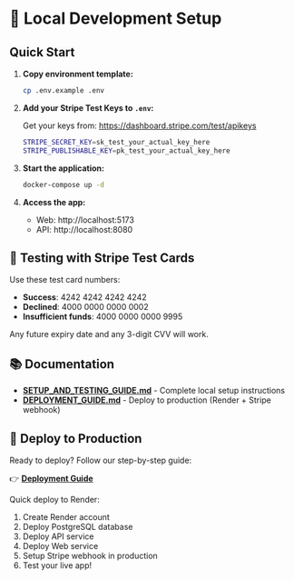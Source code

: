 # 🔐 Local Development Setup

## Quick Start

1. **Copy environment template:**
   ```bash
   cp .env.example .env
   ```

2. **Add your Stripe Test Keys to `.env`:**
   
   Get your keys from: https://dashboard.stripe.com/test/apikeys
   
   ```bash
   STRIPE_SECRET_KEY=sk_test_your_actual_key_here
   STRIPE_PUBLISHABLE_KEY=pk_test_your_actual_key_here
   ```

3. **Start the application:**
   ```bash
   docker-compose up -d
   ```

4. **Access the app:**
   - Web: http://localhost:5173
   - API: http://localhost:8080

## 🧪 Testing with Stripe Test Cards

Use these test card numbers:
- **Success**: 4242 4242 4242 4242
- **Declined**: 4000 0000 0000 0002
- **Insufficient funds**: 4000 0000 0000 9995

Any future expiry date and any 3-digit CVV will work.

## 📚 Documentation

- **[SETUP_AND_TESTING_GUIDE.md](./SETUP_AND_TESTING_GUIDE.md)** - Complete local setup instructions
- **[DEPLOYMENT_GUIDE.md](./DEPLOYMENT_GUIDE.md)** - Deploy to production (Render + Stripe webhook)

## 🚀 Deploy to Production

Ready to deploy? Follow our step-by-step guide:

👉 **[Deployment Guide](./DEPLOYMENT_GUIDE.md)**

Quick deploy to Render:
1. Create Render account
2. Deploy PostgreSQL database
3. Deploy API service
4. Deploy Web service
5. Setup Stripe webhook in production
6. Test your live app!
